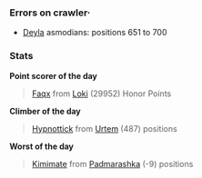 ### Errors on crawler·
- [Deyla](/#/ranking/Deyla) asmodians: positions 651 to 700


### Stats

**Point scorer of the day**
>[Faqx](/#/character/Loki/484337) from [Loki](/#/ranking/Loki)  (29952) Honor Points


**Climber of the day**
>[Hypnottick](/#/character/Urtem/1606972) from [Urtem](/#/ranking/Urtem)  (487) positions


**Worst of the day**
>[Kimimate](/#/character/Padmarashka/11996) from [Padmarashka](/#/ranking/Padmarashka)  (-9) positions


